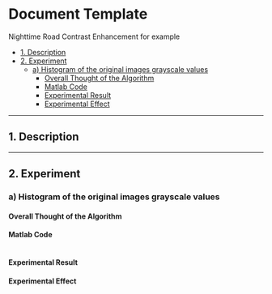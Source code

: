 # Document Template

Nighttime Road Contrast Enhancement for example

* [1. Description](#1-description)
* [2. Experiment](#2-experiment)
   * [a) Histogram of the original images grayscale values](#a-histogram-of-the-original-images-grayscale-values)
      * [Overall Thought of the Algorithm](#overall-thought-of-the-algorithm)
      * [Matlab Code](#matlab-code)
      * [Experimental Result](#experimental-result)
      * [Experimental Effect](#experimental-effect)

------

## 1. Description



------

## 2. Experiment

### a) Histogram of the original images grayscale values

#### Overall Thought of the Algorithm



#### Matlab Code

```matlab

```

#### Experimental Result



#### Experimental Effect


